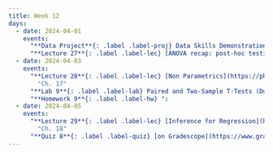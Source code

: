 ```yaml
---
title: Week 12
days:
  - date: 2024-04-01
    events:
      "**Data Project**{: .label .label-proj} Data Skills Demonstration Part II (Due 11:59 PM PST)":
      "**Lecture 27**{: .label .label-lec} [ANOVA recap: post-hoc testing](https://ph142-ucb.github.io/sp24/src/lec/post_anova.pdf) ([lecture recording](https://bcourses.berkeley.edu/courses/1532521/pages/anova))":
  - date: 2024-04-03
    events:
      "**Lecture 28**{: .label .label-lec} [Non Parametrics](https://ph142-ucb.github.io/sp24/src/lec/non-para.pdf) ":
        "Ch. 17"
      "**Lab 9**{: .label .label-lab} Paired and Two-Sample T-Tests (Due Apr. 9th)":
      "**Homework 9**{: .label .label-hw} ":
  - date: 2024-04-05
    events:
      "**Lecture 29**{: .label .label-lec} [Inference for Regression](https://ph142-ucb.github.io/sp24/src/lec/regression-inference.pdf)": 
        "Ch. 18"
      "**Quiz 8**{: .label .label-quiz} [on Gradescope](https://www.gradescope.com/courses/704333) (Due Apr. 6th, 12PM noon PST)":
---
```

